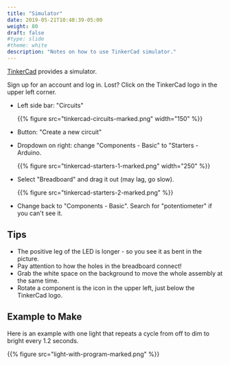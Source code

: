 ```yaml
---
title: "Simulator"
date: 2019-05-21T10:48:39-05:00
weight: 80
draft: false
#type: slide
#theme: white
description: "Notes on how to use TinkerCad simulator."
---
```


[TinkerCad](https://www.tinkercad.com) provides a simulator.

Sign up for an account and log in.
Lost? Click on the TinkerCad logo in the upper left corner.

* Left side bar: "Circuits"

    {{% figure src="tinkercad-circuits-marked.png" width="150" %}}
* Button: "Create a new circuit"
* Dropdown on right: change "Components - Basic" to "Starters -
  Arduino. 

    {{% figure src="tinkercad-starters-1-marked.png" width="250" %}}
* Select "Breadboard" and drag it out (may lag, go slow).

    {{% figure src="tinkercad-starters-2-marked.png" %}}

* Change back to "Components - Basic". Search for "potentiometer" if
  you can't see it.

## Tips

* The positive leg of the LED is longer - so you see it as bent in the picture.
* Pay attention to how the holes in the breadboard connect!
* Grab the white space on the background to move the whole assembly at
  the same time.
* Rotate a component is the icon in the upper left, just below the
  TinkerCad logo.

## Example to Make

Here is an example with one light that repeats a cycle from off to dim
to bright every 1.2 seconds.

{{% figure src="light-with-program-marked.png" %}}

